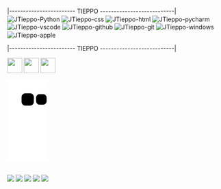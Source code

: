 <div style="display: inline_block"><br>
  |------------------------       TIEPPO       ---------------------------|  
  
  <img align="center" alt="JTieppo-Python" height="35" width="35" src="https://github.com/JTieppo/JTieppo/blob/main/imgs/python.png">
  <img align="center" alt="JTieppo-css" height="35" width="35" src="https://github.com/JTieppo/JTieppo/blob/main/imgs/css.png">
  <img align="center" alt="JTieppo-html" height="35" width="35" src="https://github.com/JTieppo/JTieppo/blob/main/imgs/html.png">
  <img align="center" alt="JTieppo-pycharm" height="35" width="35" src="https://github.com/JTieppo/JTieppo/blob/main/imgs/pycharm.png">
  <img align="center" alt="JTieppo-vscode" height="35" width="35" src="https://github.com/JTieppo/JTieppo/blob/main/imgs/vscode.png">
  <img align="center" alt="JTieppo-github" height="35" width="35" src="https://github.com/JTieppo/JTieppo/blob/main/imgs/github.png"> 
  <img align="center" alt="JTieppo-git" height="35" width="35" src="https://github.com/JTieppo/JTieppo/blob/main/imgs/git.png"> 
  <img align="center" alt="JTieppo-windows" height="35" width="35" src="https://github.com/JTieppo/JTieppo/blob/main/imgs/windows.png"> 
  <img align="center" alt="JTieppo-apple" height="35" width="35" src="https://github.com/JTieppo/JTieppo/blob/main/imgs/apple-logo.png"> 

   |------------------------       TIEPPO       ---------------------------|  

  <a href="https://instagram.com/e.tieppo" target="_blank"><img align="center" height="35" width="35" src="https://cdn-icons-png.flaticon.com/512/3955/3955024.png" target="_blank"></a>
  <a href="https://www.linkedin.com/in/emerson-tieppo-jr-13808725b/" target="_blank"><img align="center" height="35" width="35" src="https://cdn-icons-png.flaticon.com/512/145/145807.png" target="_blank"></a>
 	 <a href="https://www.freelancer.com/u/ETieppo" target="_blank"><img align="center" height="35" width="35" src="https://cdn-icons-png.flaticon.com/512/3294/3294838.png" target="_blank"></a>
 
  ![Snake animation](https://github.com/JTieppo/JTieppo/blob/output/github-contribution-grid-snake.svg)
</div>

##

 <div>
  <a href="https://github.com/JTieppo">

   
[![](https://raw.githubusercontent.com/JTieppo/JTieppo/main/profile-summary-card-output/2077/0-profile-details.svg)](https://github.com/vn7n24fzkq/github-profile-summary-cards)
[![](https://raw.githubusercontent.com/JTieppo/JTieppo/main/profile-summary-card-output/2077/1-repos-per-language.svg)](https://github.com/vn7n24fzkq/github-profile-summary-cards) [![](https://raw.githubusercontent.com/JTieppo/JTieppo/main/profile-summary-card-output/2077/2-most-commit-language.svg)](https://github.com/vn7n24fzkq/github-profile-summary-cards)
[![](https://raw.githubusercontent.com/JTieppo/JTieppo/main/profile-summary-card-output/2077/3-stats.svg)](https://github.com/vn7n24fzkq/github-profile-summary-cards) [![](https://raw.githubusercontent.com/JTieppo/JTieppo/main/profile-summary-card-output/2077/4-productive-time.svg)](https://github.com/vn7n24fzkq/github-profile-summary-cards)

 </div>
 
